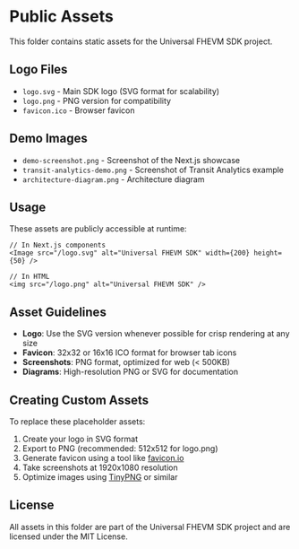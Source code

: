 # Public Assets

This folder contains static assets for the Universal FHEVM SDK project.

## Logo Files

- `logo.svg` - Main SDK logo (SVG format for scalability)
- `logo.png` - PNG version for compatibility
- `favicon.ico` - Browser favicon

## Demo Images

- `demo-screenshot.png` - Screenshot of the Next.js showcase
- `transit-analytics-demo.png` - Screenshot of Transit Analytics example
- `architecture-diagram.png` - Architecture diagram

## Usage

These assets are publicly accessible at runtime:

```tsx
// In Next.js components
<Image src="/logo.svg" alt="Universal FHEVM SDK" width={200} height={50} />

// In HTML
<img src="/logo.png" alt="Universal FHEVM SDK" />
```

## Asset Guidelines

- **Logo**: Use the SVG version whenever possible for crisp rendering at any size
- **Favicon**: 32x32 or 16x16 ICO format for browser tab icons
- **Screenshots**: PNG format, optimized for web (< 500KB)
- **Diagrams**: High-resolution PNG or SVG for documentation

## Creating Custom Assets

To replace these placeholder assets:

1. Create your logo in SVG format
2. Export to PNG (recommended: 512x512 for logo.png)
3. Generate favicon using a tool like [favicon.io](https://favicon.io/)
4. Take screenshots at 1920x1080 resolution
5. Optimize images using [TinyPNG](https://tinypng.com/) or similar

## License

All assets in this folder are part of the Universal FHEVM SDK project and are licensed under the MIT License.
